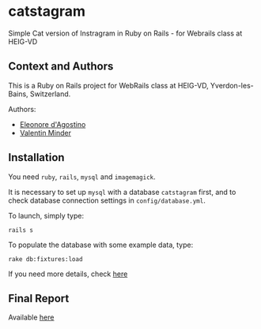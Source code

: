 # catstagram
Simple Cat version of Instragram in Ruby on Rails - for Webrails class at HEIG-VD

## Context and Authors
This is a Ruby on Rails project for WebRails class at HEIG-VD, Yverdon-les-Bains, Switzerland.

Authors:

 - [Eleonore d'Agostino](http://github.com/paranoodle)
 - [Valentin Minder](http://github.com/ValentinMinder)

## Installation

You need `ruby`, `rails`, `mysql` and `imagemagick`.

It is necessary to set up `mysql` with a database `catstagram` first, and to check database connection settings in `config/database.yml`.

To launch, simply type: 

```
rails s
```

To populate the database with some example data, type:

```
rake db:fixtures:load
```

If you need more details, check [here](specs_report#installation-indications)


## Final Report

Available [here](specs_report)
